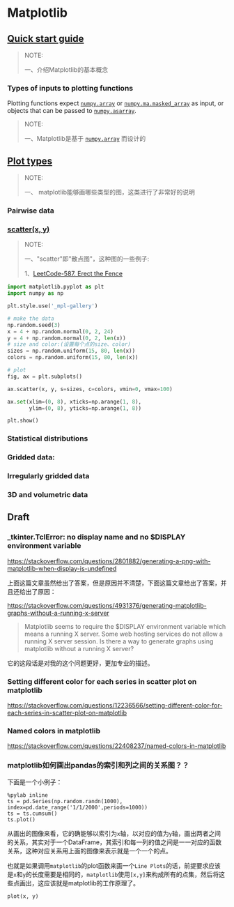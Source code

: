 # Matplotlib



## [Quick start guide](https://matplotlib.org/stable/users/explain/quick_start.html) 

> NOTE:
>
> 一、介绍Matplotlib的基本概念



### Types of inputs to plotting functions

Plotting functions expect [`numpy.array`](https://numpy.org/doc/stable/reference/generated/numpy.array.html#numpy.array) or [`numpy.ma.masked_array`](https://numpy.org/doc/stable/reference/generated/numpy.ma.masked_array.html#numpy.ma.masked_array) as input, or objects that can be passed to [`numpy.asarray`](https://numpy.org/doc/stable/reference/generated/numpy.asarray.html#numpy.asarray). 

> NOTE:
>
> 一、Matplotlib是基于 [`numpy.array`](https://numpy.org/doc/stable/reference/generated/numpy.array.html#numpy.array) 而设计的





## [Plot types](https://matplotlib.org/stable/plot_types/index.html)

> NOTE:
>
> 一、 matplotlib能够画哪些类型的图，这类进行了非常好的说明

### Pairwise data



### [scatter(x, y)](https://matplotlib.org/stable/plot_types/basic/scatter_plot.html)

> NOTE:
>
> 一、"scatter"即"散点图"，这种图的一些例子:
>
> 1、[LeetCode-587. Erect the Fence](https://leetcode.cn/problems/erect-the-fence/) 



```python
import matplotlib.pyplot as plt
import numpy as np

plt.style.use('_mpl-gallery')

# make the data
np.random.seed(3)
x = 4 + np.random.normal(0, 2, 24)
y = 4 + np.random.normal(0, 2, len(x))
# size and color:(设置每个点的size、color)
sizes = np.random.uniform(15, 80, len(x))
colors = np.random.uniform(15, 80, len(x))

# plot
fig, ax = plt.subplots()

ax.scatter(x, y, s=sizes, c=colors, vmin=0, vmax=100)

ax.set(xlim=(0, 8), xticks=np.arange(1, 8),
       ylim=(0, 8), yticks=np.arange(1, 8))

plt.show()
```



### Statistical distributions

### Gridded data:

### Irregularly gridded data

### 3D and volumetric data





## Draft

### _tkinter.TclError: no display name and no $DISPLAY environment variable

https://stackoverflow.com/questions/2801882/generating-a-png-with-matplotlib-when-display-is-undefined

上面这篇文章虽然给出了答案，但是原因并不清楚，下面这篇文章给出了答案，并且还给出了原因：

https://stackoverflow.com/questions/4931376/generating-matplotlib-graphs-without-a-running-x-server

>Matplotlib seems to require the $DISPLAY environment variable which means a running X server.
>Some web hosting services do not allow a running X server session.
>Is there a way to generate graphs using matplotlib without a running X server?

它的这段话是对我的这个问题更好，更加专业的描述。

### Setting different color for each series in scatter plot on matplotlib

https://stackoverflow.com/questions/12236566/setting-different-color-for-each-series-in-scatter-plot-on-matplotlib

### Named colors in matplotlib

https://stackoverflow.com/questions/22408237/named-colors-in-matplotlib

### matplotlib如何画出pandas的索引和列之间的关系图？？

下面是一个小例子：

```
%pylab inline
ts = pd.Series(np.random.randn(1000), index=pd.date_range('1/1/2000',periods=1000))
ts = ts.cumsum()
ts.plot()
```

从画出的图像来看，它的确能够以索引为`x`轴，以对应的值为`y`轴，画出两者之间的关系，其实对于一个DataFrame，其索引和每一列的值之间是一一对应的函数关系，这种对应关系用上面的图像来表示就是一个一个的点。

也就是如果调用`matplotlib`的plot函数来画一个`Line Plots`的话，前提要求应该是`x`和`y`的长度需要是相同的，`matplotlib`使用`[x,y]`来构成所有的点集，然后将这些点画出，这应该就是matplotlib的工作原理了。

```
plot(x, y)
```

